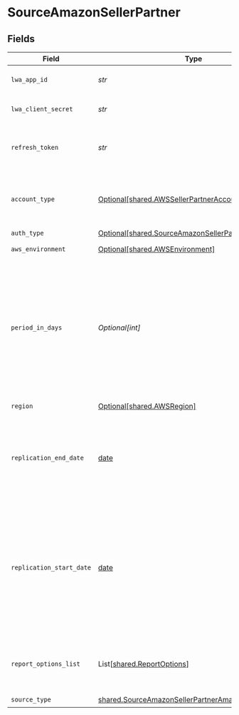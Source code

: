 # SourceAmazonSellerPartner


## Fields

| Field                                                                                                                                                                                   | Type                                                                                                                                                                                    | Required                                                                                                                                                                                | Description                                                                                                                                                                             | Example                                                                                                                                                                                 |
| --------------------------------------------------------------------------------------------------------------------------------------------------------------------------------------- | --------------------------------------------------------------------------------------------------------------------------------------------------------------------------------------- | --------------------------------------------------------------------------------------------------------------------------------------------------------------------------------------- | --------------------------------------------------------------------------------------------------------------------------------------------------------------------------------------- | --------------------------------------------------------------------------------------------------------------------------------------------------------------------------------------- |
| `lwa_app_id`                                                                                                                                                                            | *str*                                                                                                                                                                                   | :heavy_check_mark:                                                                                                                                                                      | Your Login with Amazon Client ID.                                                                                                                                                       |                                                                                                                                                                                         |
| `lwa_client_secret`                                                                                                                                                                     | *str*                                                                                                                                                                                   | :heavy_check_mark:                                                                                                                                                                      | Your Login with Amazon Client Secret.                                                                                                                                                   |                                                                                                                                                                                         |
| `refresh_token`                                                                                                                                                                         | *str*                                                                                                                                                                                   | :heavy_check_mark:                                                                                                                                                                      | The Refresh Token obtained via OAuth flow authorization.                                                                                                                                |                                                                                                                                                                                         |
| `account_type`                                                                                                                                                                          | [Optional[shared.AWSSellerPartnerAccountType]](../../models/shared/awssellerpartneraccounttype.md)                                                                                      | :heavy_minus_sign:                                                                                                                                                                      | Type of the Account you're going to authorize the Airbyte application by                                                                                                                |                                                                                                                                                                                         |
| `auth_type`                                                                                                                                                                             | [Optional[shared.SourceAmazonSellerPartnerAuthType]](../../models/shared/sourceamazonsellerpartnerauthtype.md)                                                                          | :heavy_minus_sign:                                                                                                                                                                      | N/A                                                                                                                                                                                     |                                                                                                                                                                                         |
| `aws_environment`                                                                                                                                                                       | [Optional[shared.AWSEnvironment]](../../models/shared/awsenvironment.md)                                                                                                                | :heavy_minus_sign:                                                                                                                                                                      | Select the AWS Environment.                                                                                                                                                             |                                                                                                                                                                                         |
| `period_in_days`                                                                                                                                                                        | *Optional[int]*                                                                                                                                                                         | :heavy_minus_sign:                                                                                                                                                                      | For syncs spanning a large date range, this option is used to request data in a smaller fixed window to improve sync reliability. This time window can be configured granularly by day. |                                                                                                                                                                                         |
| `region`                                                                                                                                                                                | [Optional[shared.AWSRegion]](../../models/shared/awsregion.md)                                                                                                                          | :heavy_minus_sign:                                                                                                                                                                      | Select the AWS Region.                                                                                                                                                                  |                                                                                                                                                                                         |
| `replication_end_date`                                                                                                                                                                  | [date](https://docs.python.org/3/library/datetime.html#date-objects)                                                                                                                    | :heavy_minus_sign:                                                                                                                                                                      | UTC date and time in the format 2017-01-25T00:00:00Z. Any data after this date will not be replicated.                                                                                  | 2017-01-25T00:00:00Z                                                                                                                                                                    |
| `replication_start_date`                                                                                                                                                                | [date](https://docs.python.org/3/library/datetime.html#date-objects)                                                                                                                    | :heavy_minus_sign:                                                                                                                                                                      | UTC date and time in the format 2017-01-25T00:00:00Z. Any data before this date will not be replicated. If start date is not provided, the date 2 years ago from today will be used.    | 2017-01-25T00:00:00Z                                                                                                                                                                    |
| `report_options_list`                                                                                                                                                                   | List[[shared.ReportOptions](../../models/shared/reportoptions.md)]                                                                                                                      | :heavy_minus_sign:                                                                                                                                                                      | Additional information passed to reports. This varies by report type.                                                                                                                   |                                                                                                                                                                                         |
| `source_type`                                                                                                                                                                           | [shared.SourceAmazonSellerPartnerAmazonSellerPartner](../../models/shared/sourceamazonsellerpartneramazonsellerpartner.md)                                                              | :heavy_check_mark:                                                                                                                                                                      | N/A                                                                                                                                                                                     |                                                                                                                                                                                         |
